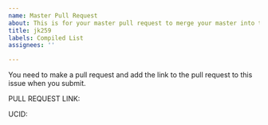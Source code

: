 ```yaml
---
name: Master Pull Request
about: This is for your master pull request to merge your master into this repo.
title: jk259
labels: Compiled List
assignees: ''

---
```


You need to make a pull request and add the link to the pull request to this issue when you submit.  

PULL REQUEST LINK:

UCID:
